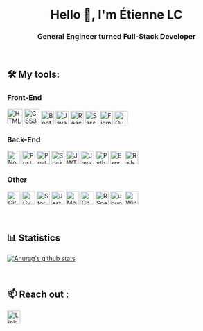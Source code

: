 <h1 align="center">
  Hello 👋, I'm Étienne LC
</h1>

<h3 align="center">
  General Engineer turned Full-Stack Developer
</h3>

<br>

## 🛠️ My tools:

### Front-End
<p>
  <img src="https://cdn.svgporn.com/logos/html-5.svg" alt="HTML5" height=35px>
  <img src="https://cdn.svgporn.com/logos/css-3.svg" alt="CSS3" height=35px>
  <img src="https://cdn.svgporn.com/logos/bootstrap.svg" alt="Bootstrap" height=30px>
  <img src="https://cdn.svgporn.com/logos/javascript.svg" alt="Javascript (JS)" height=30px>
  <img src="https://cdn.svgporn.com/logos/react.svg" alt="React" height=30px>
  <img src="https://cdn.svgporn.com/logos/sass.svg" alt="Sass" height=30px>
  <img src="https://cdn.svgporn.com/logos/figma.svg" alt="Figma" height=30px>
  <img src="https://cdn.iconscout.com/icon/free/png-256/jquery-10-1175155.png" alt="jQuery" height=30px>
</p>

### Back-End
<p>
  <img src="https://cdn.svgporn.com/logos/nodejs-icon.svg" alt="Node.js" height=30px>
  <img src="https://cdn.svgporn.com/logos/postgresql.svg" alt="PostgreSQL" height=30px>
  <img src="https://cdn.svgporn.com/logos/postman.svg" alt="Postman" height=30px>
  <img src="https://cdn.svgporn.com/logos/socket.io.svg" alt="Socket.io" height=30px>
  <img src="https://jwt.io/img/pic_logo.svg" alt="JWT" height=30px>
  <img src="https://cdn.svgporn.com/logos/java.svg" alt="Java" height=30px>
  <img src="https://cdn.svgporn.com/logos/python.svg" alt="Python" height=30px>
  <img src="https://pngimage.net/wp-content/uploads/2018/05/express-js-png-5.png" alt="Express" height=30px>
  <img src="https://www.yaya.today/img/referral/Technologies/tech_rubyonrails.png" alt="Rails" height=30px>
</p>

### Other
<p>
  <img src="https://cdn.svgporn.com/logos/git-icon.svg" alt="Git" height=30px>
  <img src="https://cdn.svgporn.com/logos/cypress.svg" alt="Cypress" height=30px>
  <img src="https://cdn.svgporn.com/logos/storybook-icon.svg" alt="Storybook" height=30px>
  <img src="https://cdn.svgporn.com/logos/jest.svg" alt="Jest" height=30px>
  <img src="https://cdn.svgporn.com/logos/mocha.svg" alt="Mocha" height=30px>
  <img src="https://cdn.svgporn.com/logos/chai.svg" alt="Chai" height=30px>
  <img src="https://seeklogo.com/images/R/rspec-logo-DA1EE19A18-seeklogo.com.png" alt="RSpec" height=30px>
  <img src="https://cdn.svgporn.com/logos/ubuntu.svg" alt="ubuntu" height=30px>
  <img src="https://cdn.svgporn.com/logos/microsoft-windows.svg" alt="Windows" height=30px>
</p>

<br>

## 📊 Statistics
[![Anurag's github stats](https://github-readme-stats.vercel.app/api?username=deteri0n&show_icons=true&theme=tokyonight )](https://github.com/anuraghazra/github-readme-stats)

<br>

## 📫 Reach out :
<a href="https://www.linkedin.com/in/etienne-le-coent/">
  <img 
    class="contacts"
    src="https://www.flaticon.com/svg/static/icons/svg/174/174857.svg" alt="LinkedIn"
    width=30px
  >
</a>